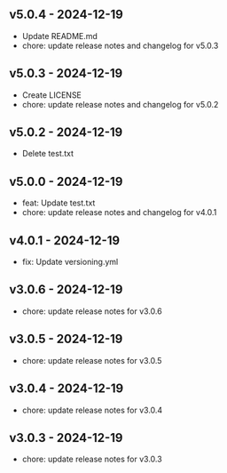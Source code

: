 ## v5.0.4 - 2024-12-19
* Update README.md
* chore: update release notes and changelog for v5.0.3
## v5.0.3 - 2024-12-19
* Create LICENSE
* chore: update release notes and changelog for v5.0.2
## v5.0.2 - 2024-12-19
* Delete test.txt
## v5.0.0 - 2024-12-19
* feat: Update test.txt
* chore: update release notes and changelog for v4.0.1
## v4.0.1 - 2024-12-19
* fix: Update versioning.yml
## v3.0.6 - 2024-12-19
* chore: update release notes for v3.0.6
## v3.0.5 - 2024-12-19
* chore: update release notes for v3.0.5
## v3.0.4 - 2024-12-19
* chore: update release notes for v3.0.4
## v3.0.3 - 2024-12-19
* chore: update release notes for v3.0.3
